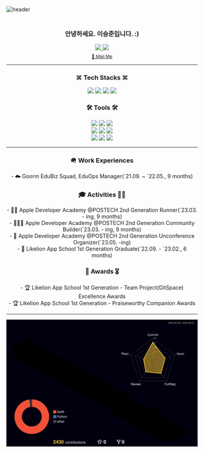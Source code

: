 ![header](https://capsule-render.vercel.app/api?type=waving&color=gradient&height=300&section=header&text=Hi👋🏻%20I'm%20SeungJun%20Lee&fontAlign=65&fontSize=45)
<h3 align='center'>
<br>
안녕하세요. 이승준입니다. :) <br>

</h3>

<div align='center'>
<a href = "https://velog.io/@valse">
  <img src="https://img.shields.io/badge/velog-20C997?style=social&logo=velog&logoColor=20C997"/>
</a>
  <a href="https://hits.seeyoufarm.com">
  <img src="https://hits.seeyoufarm.com/api/count/incr/badge.svg?url=https%3A%2F%2Fgithub.com/valselee%2Fgjbae1212%2Fhit-counter&count_bg=%23373B44&title_bg=%234286f4&icon=&icon_color=%23E7E7E7&title=Views&edge_flat=false"/></a>
  <br>
  
  <sub>
    <a href = "mailto:sollleky72@gmail.com" font-size = "small"> 📮 Mail Me </a>
  </sub>

</div>


<hr>
<h3 align='center'> ⌘ Tech Stacks ⌘ </h3>

<p align='center'>
  <img src="https://img.shields.io/badge/Swift-F05138?style=flat&logo=swift&logoColor=white"/>
  <img src="https://img.shields.io/badge/SwiftUI-0D0D0D?style=flat&logo=swift&logoColor=blue"/>
  <img src="https://img.shields.io/badge/Vapor-0D0D0D?style=flat&logo=Vapor&logoColor=purple"/>
  <img src="https://img.shields.io/badge/Firebase-FFCA28?style=flat&logo=firebase&logoColor=white"/>
  
<!--   <img src="https://img.shields.io/badge/JavaScript-F7DF1E?style=flat&logo=JavaScript&logoColor=white"/>
  <img src="https://img.shields.io/badge/HTML5-E34F26?style=flat&logo=HTML5&logoColor=white"/>
  <img src="https://img.shields.io/badge/CSS3-1572B6?style=flat&logo=CSS3&logoColor=white"/>
  <img src="https://img.shields.io/badge/Python-3776AB?style=flat&logo=Python&logoColor=white"/> -->
  <br>
  
  <h3 align='center'> 🛠 Tools 🛠 </h3>
 <p align='center'>
  <img src="https://img.shields.io/badge/Git-F05032?style=flat&logo=Git&logoColor=white"/>
  <img src="https://img.shields.io/badge/GitHub-181717?style=flat&logo=GitHub&logoColor=white"/>
  <img src="https://img.shields.io/badge/iTerm2-000000?style=flat&logo=iTerm2&logoColor=white"/>
  <br>
  <img src="https://img.shields.io/badge/Sublime Text-FF9800?style=flat&logo=Sublime Text&logoColor=white"/>
  <img src="https://img.shields.io/badge/Xcode-147EFB?style=flat&logo=Xcode&logoColor=white"/>
  <img src="https://img.shields.io/badge/Visual Studio Code-007ACC?style=flat&logo=Visual Studio Code&logoColor=white"/>
  <br>
  <img src="https://img.shields.io/badge/Slack-4A154B?style=flat&logo=Slack&logoColor=white"/>
  <img src="https://img.shields.io/badge/Notion-000000?style=flat&logo=Notion&logoColor=white"/>
  <img src="https://img.shields.io/badge/Discord-5865F2?style=flat&logo=Discord&logoColor=white"/>
</p>

<hr>

<h3 align='center'> 🪖 Work Experiences </h3>
<p align='center'>
  - ☁️ Goorm EduBiz Squad, EduOps Manager(`21.09. ~ `22.05., 9 months) <br>
</p>
<h3 align='center'> 🎓 Activities 🏃🏻 </h3>
 <p align='center'>
  - 🏃🏻 Apple Developer Academy @POSTECH 2nd Generation Runner(`23.03. - ing, 9 months) <br>
  - 👷🏻‍♂️ Apple Developer Academy @POSTECH 2nd Generation Community Builder(`23.03. - ing, 9 months) <br>
  - 🐝 Apple Developer Academy @POSTECH 2nd Generation Unconference Organizer(`23.05. -ing) <br>
  - 🦁 Likelion App School 1st Generation Graduate(`22.09. - `23.02., 6 months) <br>
</p>

<h3 align='center'> 👑 Awards 🎖️ </h3>
 <p align='center'>
  - 🏆 Likelion App School 1st Generation - Team Project(GitSpace) Excellence Awards <br>
  - 🏆 Likelion App School 1st Generation - Praiseworthy Companion Awards <br>
</p>

<hr>

<p align='center'>
  <img src="https://github.com/ValseLee/ValseLee/blob/main/profile-3d-contrib/profile-night-rainbow.svg"/>
</p>

<!--
<p align='center'>
  <img src="https://github-readme-stats.vercel.app/api?username=valselee&show_icons=true&theme=dark&layout=compact"/>
  <img src="https://github-readme-stats.vercel.app/api/top-langs/?username=valselee&show_icons=true&theme=dark&layout=compact"/>
</p>
-->
